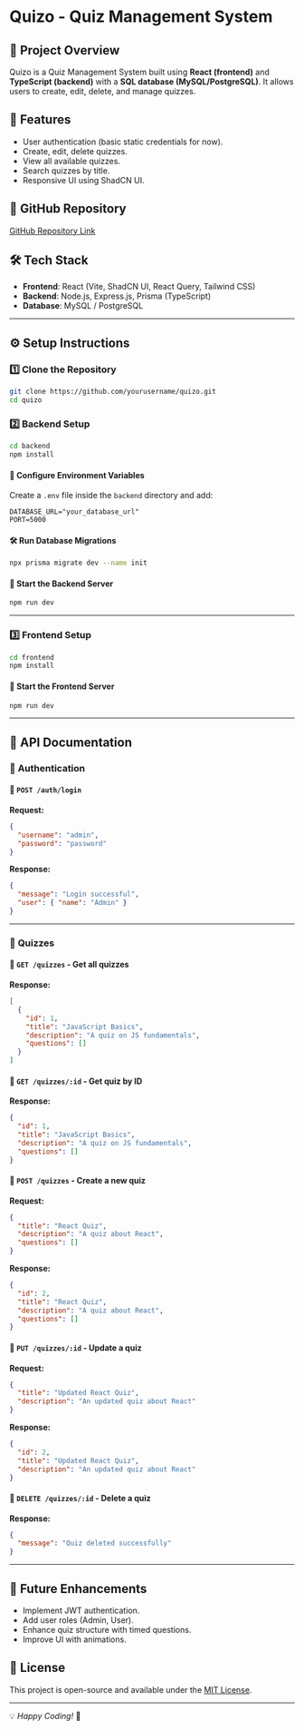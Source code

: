 # Quizo - Quiz Management System

## 📌 Project Overview
Quizo is a Quiz Management System built using **React (frontend)** and **TypeScript (backend)** with a **SQL database (MySQL/PostgreSQL)**. It allows users to create, edit, delete, and manage quizzes.

## 🚀 Features
- User authentication (basic static credentials for now).
- Create, edit, delete quizzes.
- View all available quizzes.
- Search quizzes by title.
- Responsive UI using ShadCN UI.

## 🔗 GitHub Repository
[GitHub Repository Link](https://github.com/yourusername/quizo)

## 🛠️ Tech Stack
- **Frontend**: React (Vite, ShadCN UI, React Query, Tailwind CSS)
- **Backend**: Node.js, Express.js, Prisma (TypeScript)
- **Database**: MySQL / PostgreSQL

---

## ⚙️ Setup Instructions
### 1️⃣ Clone the Repository
```sh
git clone https://github.com/yourusername/quizo.git
cd quizo
```

### 2️⃣ Backend Setup
```sh
cd backend
npm install
```

#### 🔧 Configure Environment Variables
Create a `.env` file inside the `backend` directory and add:
```env
DATABASE_URL="your_database_url"
PORT=5000
```

#### 🛠 Run Database Migrations
```sh
npx prisma migrate dev --name init
```

#### 🚀 Start the Backend Server
```sh
npm run dev
```

---

### 3️⃣ Frontend Setup
```sh
cd frontend
npm install
```

#### 🚀 Start the Frontend Server
```sh
npm run dev
```

---

## 📡 API Documentation
### 🔹 **Authentication**
#### 🔹 `POST /auth/login`
**Request:**
```json
{
  "username": "admin",
  "password": "password"
}
```
**Response:**
```json
{
  "message": "Login successful",
  "user": { "name": "Admin" }
}
```

---
### 🔹 **Quizzes**
#### 🔹 `GET /quizzes` - Get all quizzes
**Response:**
```json
[
  {
    "id": 1,
    "title": "JavaScript Basics",
    "description": "A quiz on JS fundamentals",
    "questions": []
  }
]
```

#### 🔹 `GET /quizzes/:id` - Get quiz by ID
**Response:**
```json
{
  "id": 1,
  "title": "JavaScript Basics",
  "description": "A quiz on JS fundamentals",
  "questions": []
}
```

#### 🔹 `POST /quizzes` - Create a new quiz
**Request:**
```json
{
  "title": "React Quiz",
  "description": "A quiz about React",
  "questions": []
}
```
**Response:**
```json
{
  "id": 2,
  "title": "React Quiz",
  "description": "A quiz about React",
  "questions": []
}
```

#### 🔹 `PUT /quizzes/:id` - Update a quiz
**Request:**
```json
{
  "title": "Updated React Quiz",
  "description": "An updated quiz about React"
}
```
**Response:**
```json
{
  "id": 2,
  "title": "Updated React Quiz",
  "description": "An updated quiz about React"
}
```

#### 🔹 `DELETE /quizzes/:id` - Delete a quiz
**Response:**
```json
{
  "message": "Quiz deleted successfully"
}
```

---

## 🎯 Future Enhancements
- Implement JWT authentication.
- Add user roles (Admin, User).
- Enhance quiz structure with timed questions.
- Improve UI with animations.

## 📝 License
This project is open-source and available under the [MIT License](LICENSE).

---

💡 *Happy Coding!* 🚀

